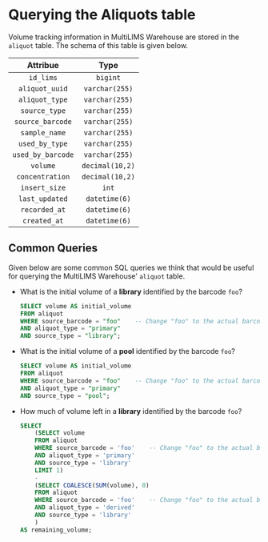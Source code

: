 # Querying the Aliquots table

Volume tracking information in MultiLIMS Warehouse are stored in the `aliquot` table. The schema of this table is given below.

<center>

|    **Attribue**   |     **Type**    |
|:-----------------:|:---------------:|
|     `id_lims`     |     `bigint`    |
|   `aliquot_uuid`  |  `varchar(255)` |
|   `aliquot_type`  |  `varchar(255)` |
|   `source_type`   |  `varchar(255)` |
|  `source_barcode` |  `varchar(255)` |
|   `sample_name`   |  `varchar(255)` |
|   `used_by_type`  |  `varchar(255)` |
| `used_by_barcode` |  `varchar(255)` |
|      `volume`     | `decimal(10,2)` |
|  `concentration`  | `decimal(10,2)` |
|   `insert_size`   |      `int`      |
|   `last_updated`  |  `datetime(6)`  |
|   `recorded_at`   |  `datetime(6)`  |
|    `created_at`   |  `datetime(6)`  |

</center>

## Common Queries

Given below are some common SQL queries we think that would be useful for querying the MultiLIMS Warehouse' `aliquot` table.

- What is the initial volume of a **library** identified by the barcode `foo`?

    ```sql
    SELECT volume AS initial_volume
    FROM aliquot
    WHERE source_barcode = "foo"    -- Change "foo" to the actual barcode
    AND aliquot_type = "primary"
    AND source_type = "library";
    ```

- What is the initial volume of a **pool** identified by the barcode `foo`?

    ```sql
    SELECT volume AS initial_volume
    FROM aliquot
    WHERE source_barcode = "foo"    -- Change "foo" to the actual barcode
    AND aliquot_type = "primary"
    AND source_type = "pool";
    ```

- How much of volume left in a **library** identified by the barcode `foo`?

    ```sql
    SELECT 
        (SELECT volume 
        FROM aliquot
        WHERE source_barcode = 'foo'    -- Change "foo" to the actual barcode
        AND aliquot_type = 'primary'
        AND source_type = 'library'
        LIMIT 1) 
        - 
        (SELECT COALESCE(SUM(volume), 0)
        FROM aliquot
        WHERE source_barcode = 'foo'    -- Change "foo" to the actual barcode
        AND aliquot_type = 'derived'
        AND source_type = 'library'
        ) 
    AS remaining_volume;
    ```
